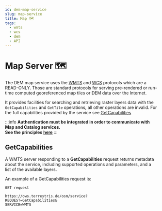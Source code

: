 ```yaml
---
id: dem-map-service
slug: map-service
title: Map 🗺️
tags:
  - wmts
  - wcs
  - dem
  - API
---
```


# Map Server 🗺️

The DEM map service uses the [WMTS](/ogc-protocols/ogc-wmts.md) and [WCS](/ogc-protocols/ogc-wcs.md) protocols which are a READ-ONLY.
Those are standard protocols for serving pre-rendered or run-time computed georeferenced map tiles or DEM data over the Internet.

It provides facilities for searching and retrieving raster layers data with the `GetCapabilities` and `GetTile` operations, all other operations are invalid.
For the full capabilities provided by the service see [GetCapabilities](#getcapabilities)

:::info
**Authentication must be integrated in order to communicate with Map and Catalog services.**<br/>
**See the principles [here](/docs/MapColonies/authentication)**
:::


## GetCapabilities
A WMTS server responding to a **GetCapabilities** request returns metadata about the service, including supported operations and parameters, and a list of the available layers.

An example of a GetCapabilities request is:
```
GET request

https://ows.terrestris.de/osm/service?
REQUEST=GetCapabilities&
SERVICE=WMTS
```

